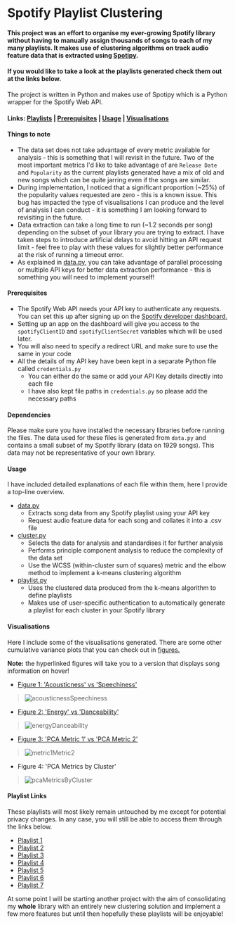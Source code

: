 # Spotify Playlist Clustering

#### This project was an effort to organise my ever-growing Spotify library without having to manually assign thousands of songs to each of my many playlists. It makes use of clustering algorithms on track audio feature data that is extracted using [Spotipy](https://spotipy.readthedocs.io/en/2.21.0/). 

#### If you would like to take a look at the playlists generated check them out at the links below.

The project is written in Python and makes use of Spotipy which is a Python wrapper for the Spotify Web API.

#### Links: [Playlists](#playlist-links) | [Prerequisites](#prerequisites) | [Usage](#usage) | [Visualisations](#visualisations)

#### Things to note
- The data set does not take advantage of every metric available for analysis - this is something that I will revisit in the future. Two of the most important metrics I'd like to take advantage of are `Release Date` and `Popularity` as the current playlists generated have a mix of old and new songs which can be quite jarring even if the songs are similar.
- During implementation, I noticed that a significant proportion (~25%) of the popularity values requested are zero - this is a known issue. This bug has impacted the type of visualisations I can produce and the level of analysis I can conduct - it is something I am looking forward to revisiting in the future.
- Data extraction can take a long time to run (~1.2 seconds per song) depending on the subset of your library you are trying to extract. I have taken steps to introduce artificial delays to avoid hitting an API request limit - feel free to play with these values for slightly better performance at the risk of running a timeout error.
- As explained in [data.py](https://github.com/r-reji/spotifyPlaylistClustering/blob/main/data.py), you can take advantage of parallel processing or multiple API keys for better data extraction performance - this is something you will need to implement yourself!

#### Prerequisites

- The Spotify Web API needs your API key to authenticate any requests. You can set this up after signing up on the [Spotify developer dashboard.](https://developer.spotify.com)
- Setting up an app on the dashboard will give you access to the `spotifyClientID` and `spotifyClientSecret` variables which will be used later.
- You will also need to specify a redirect URL and make sure to use the same in your code
- All the details of my API key have been kept in a separate Python file called `credentials.py`
   - You can either do the same or add your API Key details directly into each file
   - I have also kept file paths in `credentials.py` so please add the necessary paths
  
#### Dependencies
Please make sure you have installed the necessary libraries before running the files. 
The data used for these files is generated from `data.py` and contains a small subset of my Spotify library (data on 1929 songs). This data may not be representative of your own library.

#### Usage
I have included detailed explanations of each file within them, here I provide a top-line overview.

- [data.py](https://github.com/r-reji/spotifyPlaylistClustering/blob/main/data.py)
   - Extracts song data from any Spotify playlist using your API key
   - Request audio feature data for each song and collates it into a .csv file
- [cluster.py](https://github.com/r-reji/spotifyPlaylistClustering/blob/main/cluster.py)
   - Selects the data for analysis and standardises it for further analysis
   - Performs principle component analysis to reduce the complexity of the data set
   - Use the WCSS (within-cluster sum of squares) metric and the elbow method to implement a k-means clustering algorithm
- [playlist.py](https://github.com/r-reji/spotifyPlaylistClustering/blob/main/playlist.py)
   - Uses the clustered data produced from the k-means algorithm to define playlists
   - Makes use of user-specific authentication to automatically generate a playlist for each cluster in your Spotify library

#### Visualisations
Here I include some of the visualisations generated. There are some other cumulative variance plots that you can check out in [figures.](https://github.com/r-reji/spotifyPlaylistClustering/tree/main/figures) 

**Note:** the hyperlinked figures will take you to a version that displays song information on hover!


- [Figure 1: 'Acousticness' vs 'Speechiness'](https://htmlpreview.github.io/?https://github.com/r-reji/spotifyPlaylistClustering/blob/main/figures/acousticnessSpeechiness.html) 
 
>![acousticnessSpeechiness](https://user-images.githubusercontent.com/112977394/196700847-249a9ad7-c260-4439-9805-a51015a95abb.png)

- [Figure 2: 'Energy' vs 'Danceability'](https://htmlpreview.github.io/?https://github.com/r-reji/spotifyPlaylistClustering/blob/main/figures/energyDanceability.html)
 
>![energyDanceability](https://user-images.githubusercontent.com/112977394/196703934-d9a6b759-670a-4289-8d9f-6ffc9829447e.png)

- [Figure 3: 'PCA Metric 1' vs 'PCA Metric 2'](https://htmlpreview.github.io/?https://github.com/r-reji/spotifyPlaylistClustering/blob/main/figures/metric1Metric2.html)
 
>![metric1Metric2](https://user-images.githubusercontent.com/112977394/196703971-9c4195ac-0e06-488c-8dc2-ce3d2ba45955.png)

- Figure 4: 'PCA Metrics by Cluster'

>![pcaMetricsByCluster](https://user-images.githubusercontent.com/112977394/196703998-cd22d9f5-6cf2-4b12-bdbf-16d4b5274a7c.png)

#### Playlist Links
These playlists will most likely remain untouched by me except for potential privacy changes. In any case, you will still be able to access them through the links below.

- [Playlist 1](https://open.spotify.com/playlist/7EqhbZpWL2bTsl9bYprD5K?si=1a457b9c0aac41b9)
- [Playlist 2](https://open.spotify.com/playlist/2UjwUlCtMSG5fJqCIUduGb?si=3abe588148574e70)
- [Playlist 3](https://open.spotify.com/playlist/0LOQHsLS4Ah8qoGEocD2BV?si=4184afd542fa49d2)
- [Playlist 4](https://open.spotify.com/playlist/58zj05l9BBQ7qRF5aZAdJs?si=557c8f26d93f4f20)
- [Playlist 5](https://open.spotify.com/playlist/2k1O2u8wcWzcfaHjBPBdKo?si=e3e0c6a016134024)
- [Playlist 6](https://open.spotify.com/playlist/06YL9wvAiCBQPYSCN1NPkW?si=410add145ff4458e)
- [Playlist 7](https://open.spotify.com/playlist/1xKk6ZFGqlJ8mBoL9fAKhm?si=02840b7989b34129)

At some point I will be starting another project with the aim of consolidating my **whole** library with an entirely new clustering solution and implement a few more features but until then hopefully these playlists will be enjoyable!


